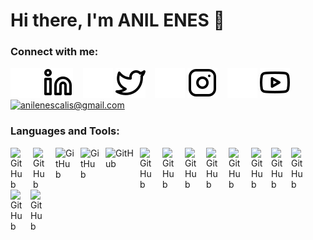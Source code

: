 # Hi there, I'm ANIL ENES 👋 



### Connect with me:

[![website](./img/linkedin-dark.svg)](https://www.linkedin.com/in/anilenescalis)
[![website](./img/linkedin-light.svg)](https://www.linkedin.com/in/anilenescalis)
&nbsp;&nbsp;
[![website](./img/twitter-dark.svg)](https://twitter.com/anl_eness)
[![website](./img/twitter-light.svg)](https://twitter.com/anl_eness)
&nbsp;&nbsp;
[![website](./img/instagram-dark.svg)](https://www.instagram.com/anleness/)
[![website](./img/instagram-light.svg)](https://www.instagram.com/anleness/)
&nbsp;&nbsp;
[![website](./img/youtube-dark.svg)](https://www.youtube.com/channel/UCr4ufIom3FlPBrhGBc7c5Bw?app=desktop)
[![website](./img/youtube-light.svg)](https://www.youtube.com/channel/UCr4ufIom3FlPBrhGBc7c5Bw?app=desktop)
&nbsp;&nbsp;&nbsp;&nbsp;
</a>
<a href="mailto:anilenescalis@gmail.com" target="_blank">
<img width="35px" src="https://marka-logo.com/wp-content/uploads/2020/11/Gmail-Logo.png"  alt="anilenescalis@gmail.com">
</a>


### Languages and Tools:
<img align="left" alt="GitHub" width="26px" src="https://cdn-icons-png.flaticon.com/512/6124/6124995.png" style="padding-right:10px;" />
<img align="left" alt="GitHub" width="26px" src="https://www.freeiconspng.com/thumbs/powershell-icon/powershell-icon-3.png" style="padding-right:10px;" />
<img align="left" alt="GitHub" width="30px" src="https://www.svgrepo.com/show/376353/terraform.svg" style="padding-right:10px;" />
<img align="left" alt="GitHub" width="30px" src="https://avatars.githubusercontent.com/u/1507452?s=200&v=4" style="padding-right:10px;" />
<img align="left" alt="GitHub" width="45px" src="https://www.cybercon.com/wp-content/uploads/2022/03/docker.png" style="padding-right:10px;" />
<img align="left" alt="GitHub" width="26px" src="https://upload.wikimedia.org/wikipedia/labs/thumb/b/ba/Kubernetes-icon-color.svg/2110px-Kubernetes-icon-color.svg.png" style="padding-right:10px;" />
<img align="left" alt="GitHub" width="26px" src="https://kodto.com/wp-content/uploads/2018/09/rancher-nedir.png" style="padding-right:10px;" />
<img align="left" alt="GitHub" width="24px" src="https://humancoders-formations.s3.amazonaws.com/uploads/course/logo/38/thumb_bigger_formation-elasticsearch.png" style="padding-right:10px;" />
<img align="left" alt="GitHub" width="26px" src="https://elastic-content-share.eu/wp-content/uploads/edd/2020/06/logstash-logo-color.png" style="padding-right:10px;" />
<img align="left" alt="GitHub" width="26px" src="https://img.icons8.com/color/480/kibana.png" style="padding-right:10px;" />
<img align="left" alt="GitHub" width="22px" src="https://upload.wikimedia.org/wikipedia/commons/thumb/3/38/Prometheus_software_logo.svg/2066px-Prometheus_software_logo.svg.png" style="padding-right:10px;" />
<img align="left" alt="GitHub" width="22px" src="https://uploads-ssl.webflow.com/627ba6588811eca90ffd6f2a/6282a6afbfe3d16f0a4d67f9_grafana.png" style="padding-right:10px;" />
<img align="left" alt="GitHub" width="22px" src="https://www.intelstd.com/zabbix/img/touch-icon-192x192.png" style="padding-right:10px;" />
<img align="left" alt="GitHub" width="22px" src="https://cdn.iconscout.com/icon/free/png-256/rabbitmq-282296.png" style="padding-right:10px;" />
<img align="left" alt="GitHub" width="22px" src="https://cdn4.iconfinder.com/data/icons/redis-2/1451/Untitled-2-512.png" style="padding-right:10px;" />


